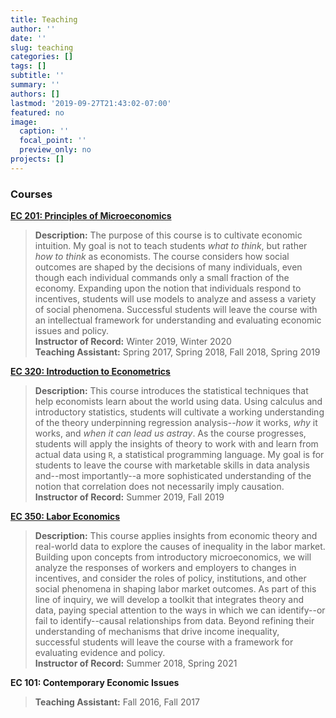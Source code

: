 ```yaml
---
title: Teaching
author: ''
date: ''
slug: teaching
categories: []
tags: []
subtitle: ''
summary: ''
authors: []
lastmod: '2019-09-27T21:43:02-07:00'
featured: no
image:
  caption: ''
  focal_point: ''
  preview_only: no
projects: []
---
```


### Courses

[**EC 201: Principles of Microeconomics**](https://github.com/kyleraze/EC201_Microeconomics)

> **Description:** The purpose of this course is to cultivate economic intuition. My goal is not to teach students *what to think*, but rather *how to think* as economists. The course considers how social outcomes are shaped by the decisions of many individuals, even though each individual commands only a small fraction of the economy. Expanding upon the notion that individuals respond to incentives, students will use models to analyze and assess a variety of social phenomena. Successful students will leave the course with an intellectual framework for understanding and evaluating economic issues and policy.  
> **Instructor of Record:** Winter 2019, Winter 2020  
> **Teaching Assistant:** Spring 2017, Spring 2018, Fall 2018, Spring 2019

[**EC 320: Introduction to Econometrics**](https://github.com/kyleraze/EC320_Econometrics)

> **Description:** This course introduces the statistical techniques that help economists learn about the world using data. Using calculus and introductory statistics, students will cultivate a working understanding of the theory underpinning regression analysis--*how* it works, *why* it works, and *when it can lead us astray*. As the course progresses, students will apply the insights of theory to work with and learn from actual data using `R`, a statistical programming language. My goal is for students to leave the course with marketable skills in data analysis and--most importantly--a more sophisticated understanding of the notion that correlation does not necessarily imply causation.  
> **Instructor of Record:** Summer 2019, Fall 2019

[**EC 350: Labor Economics**](https://github.com/kyleraze/EC350_Labor_Economics)

> **Description:** This course applies insights from economic theory and real-world data to explore the causes of inequality in the labor market. Building upon concepts from introductory microeconomics, we will analyze the responses of workers and employers to changes in incentives, and consider the roles of policy, institutions, and other social phenomena in shaping labor market outcomes. As part of this line of inquiry, we will develop a toolkit that integrates theory and data, paying special attention to the ways in which we can identify--or fail to identify--causal relationships from data. Beyond refining their understanding of mechanisms that drive income inequality, successful students will leave the course with a framework for evaluating evidence and policy.  
> **Instructor of Record:** Summer 2018, Spring 2021

**EC 101: Contemporary Economic Issues**

> **Teaching Assistant:** Fall 2016, Fall 2017
